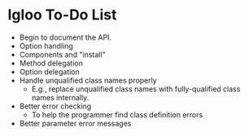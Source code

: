 # Igloo To-Do List

* Begin to document the API.
* Option handling
* Components and "install"
* Method delegation
* Option delegation
* Handle unqualified class names properly
  * E.g., replace unqualified class names with fully-qualified class 
    names internally.
* Better error checking
  * To help the programmer find class definition errors
* Better parameter error messages

